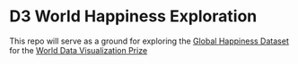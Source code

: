 # D3 World Happiness Exploration

This repo will serve as a ground for exploring the [Global Happiness Dataset](https://docs.google.com/spreadsheets/d/1QrHe795dFCska9LycSNDRg1j1P8ktF6W4tqvFEgaNqI/edit#gid=0) for the [World Data Visualization Prize](https://informationisbeautiful.net/2018/announcing-the-world-data-visualization-prize-a-40k-dataviz-challenge/)
